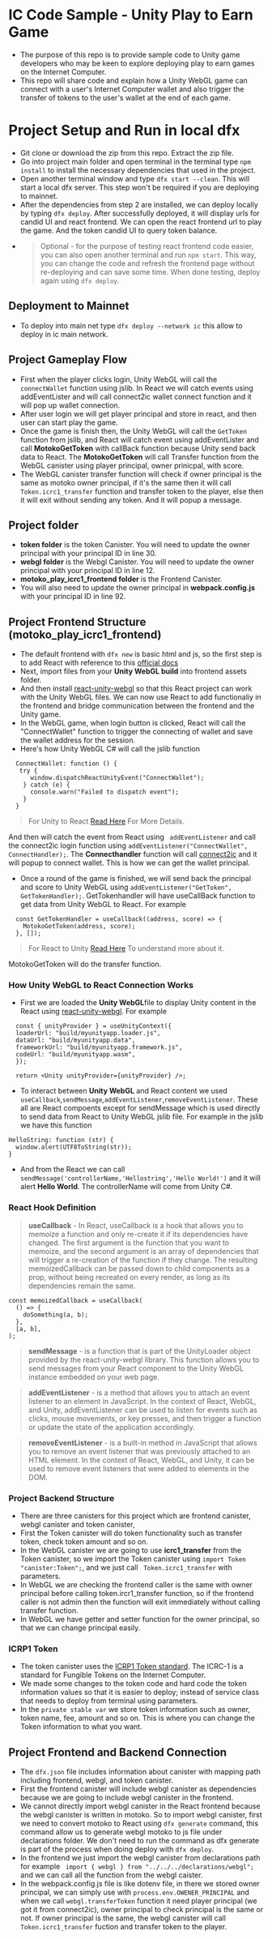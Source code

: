 # IC Code Sample - Unity Play to Earn Game

- The purpose of this repo is to provide sample code to Unity game developers who may be keen to explore deploying play to earn games on the Internet Computer.
- This repo will share code and explain how a Unity WebGL game can connect with a user's Internet Computer wallet and also trigger the transfer of tokens to the user's wallet at the end of each game.

# Project Setup and Run in local dfx

- Git clone or download the zip from this repo. Extract the zip file.
- Go into project main folder and open terminal in the terminal type `npm install` to install the necessary dependencies that used in the project.
- Open another terminal window and type `dfx start --clean`. This will start a local dfx server. This step won't be required if you are deploying to mainnet.
- After the dependencies from step 2 are installed, we can deploy locally by typing `dfx deploy`. After successfully deployed, it will display urls for candid UI and react frontend. We can open the react frontend url to play the game. And the token candid UI to query token balance.
- > Optional - for the purpose of testing react frontend code easier, you can also open another terminal and run `npm start`. This way, you can change the code and refresh the frontend page without re-deploying and can save some time. When done testing, deploy again using `dfx deploy`.

## Deployment to Mainnet

- To deploy into main net type `dfx deploy --network ic` this allow to deploy in ic main network.

## Project Gameplay Flow

- First when the player clicks login, Unity WebGL will call the `connectWallet` function using jslib. In React we will catch events using addEventLister and will call connect2ic wallet connect function and it will pop up wallet connection.
- After user login we will get player principal and store in react, and then user can start play the game.
- Once the game is finish then, the Unity WebGL will call the `GetToken` function from jslib, and React will catch event using addEventLister and call <b>MotokoGetToken</b> with callBack function because Unity send back data to React. The <b>MotokoGetToken</b> will call Transfer function from the WebGL canister using player principal, owner prinicpal, with score.
- The WebGL canister transfer function will check if owner principal is the same as motoko owner principal, if it's the same then it will call `Token.icrc1_transfer` function and transfer token to the player, else then it will exit without sending any token. And it will popup a message.

## Project folder

- <b>token folder</b> is the token Canister. You will need to update the owner principal with your principal ID in line 30.
- <b>webgl folder</b> is the Webgl Canister. You will need to update the owner principal with your principal ID in line 12.
- <b>motoko_play_icrc1_frontend folder </b> is the Frontend Canister.
- You will also need to update the owner principal in <b>webpack.config.js</b> with your principal ID in line 92.

## Project Frontend Structure (motoko_play_icrc1_frontend)

- The default frontend with `dfx new` is basic html and js, so the first step is to add React with reference to this [official docs](https://internetcomputer.org/docs/current/developer-docs/frontend/custom-frontend)
- Next, import files from your <b>Unity WebGL build</b> into frontend assets folder. 
- And then install [react-unity-webgl](https://react-unity-webgl.dev/) so that this React project can work with the Unity WebGL files. We can now use React to add functionaliy in the frontend and bridge communication between the frontend and the Unity game.
- In the WebGL game, when login button is clicked, React will call the "ConnectWallet" function to trigger the connecting of wallet and save the wallet address for the session.
- Here's how Unity WebGL C# will call the jslib function

```
  ConnectWallet: function () {
   try {
      window.dispatchReactUnityEvent("ConnectWallet");
    } catch (e) {
      console.warn("Failed to dispatch event");
    }
  }
```

> For Unity to React [Read Here](https://react-unity-webgl.dev/docs/api/event-system) For More Details.

And then will catch the event from React using ` addEventListener` and call the connect2ic login function using `addEventListener("ConnectWallet", ConnectHandler);`. The <b>Connecthandler</b> function will call [connect2ic](https://connect2ic.github.io/docs/) and it will popup to connect wallet. This is how we can get the wallet principal.

- Once a round of the game is finished, we will send back the principal and score to Unity WebGL using `addEventListener("GetToken", GetTokenHandler);`. GetTokenhandler will have useCallBack function to get data from Unity WebGL to React. For example

```
  const GetTokenHandler = useCallback((address, score) => {
    MotokoGetToken(address, score);
  }, []);
```

> For React to Unity [Read Here](https://react-unity-webgl.dev/docs/api/send-message) To understand more about it.

MotokoGetToken will do the transfer function.

### How Unity WebGL to React Connection Works

- First we are loaded the <b>Unity WebGL</b>file to display Unity content in the React using [react-unity-webgl](https://react-unity-webgl.dev/). For example

```
  const { unityProvider } = useUnityContext({
  loaderUrl: "build/myunityapp.loader.js",
  dataUrl: "build/myunityapp.data",
  frameworkUrl: "build/myunityapp.framework.js",
  codeUrl: "build/myunityapp.wasm",
  });

  return <Unity unityProvider={unityProvider} />;

```

- To interact between <b>Unity WebGL</b> and React content we used `useCallback`,`sendMessage`,`addEventListener`,`removeEventListener`. These all are React compoents except for sendMessage which is used directly to send data from React to Unity WebGL jslib file. For example in the jslib we have this function

```
HelloString: function (str) {
  window.alert(UTF8ToString(str));
}

```

- And from the React we can call `sendMessage('controllerName,'Hellostring','Hello World!')` and it will alert <b>Hello World</b>. The controllerName will come from Unity C#.

### React Hook Definition

> <b>useCallback</b> - In React, useCallback is a hook that allows you to memoize a function and only re-create it if its dependencies have changed. The first argument is the function that you want to memoize, and the second argument is an array of dependencies that will trigger a re-creation of the function if they change. The resulting memoizedCallback can be passed down to child components as a prop, without being recreated on every render, as long as its dependencies remain the same.

```
const memoizedCallback = useCallback(
  () => {
    doSomething(a, b);
  },
  [a, b],
);
```

> <b>sendMessage</b> - is a function that is part of the UnityLoader object provided by the react-unity-webgl library. This function allows you to send messages from your React component to the Unity WebGL instance embedded on your web page.

> <b>addEventListener</b> - is a method that allows you to attach an event listener to an element in JavaScript. In the context of React, WebGL, and Unity, addEventListener can be used to listen for events such as clicks, mouse movements, or key presses, and then trigger a function or update the state of the application accordingly.

> <b>removeEventListener</b> - is a built-in method in JavaScript that allows you to remove an event listener that was previously attached to an HTML element. In the context of React, WebGL, and Unity, it can be used to remove event listeners that were added to elements in the DOM.

### Project Backend Structure

- There are three canisters for this project which are frontend canister, webgl canister and token canister,
- First the Token canister will do token functionality such as transfer token, check token amount and so on.
- In the WebGL canister we are going to use <b>icrc1_transfer</b> from the Token canister, so we import the Token canister using `import Token "canister:Token";`, and we just call ` Token.icrc1_transfer` with parameters.
- In WebGL we are checking the frontend caller is the same with owner principal before calling token.ircr1_transfer function, so if the frontend caller is not admin then the function will exit immediately without calling transfer function.
- In WebGL we have getter and setter function for the owner principal, so that we can change principal easily.

### ICRP1 Token

- The token canister uses the [ICRP1 Token standard](https://github.com/dfinity/ICRC-1/tree/main/standards/ICRC-1). The ICRC-1 is a standard for Fungible Tokens on the Internet Computer.
- We made some changes to the token code and hard code the token information values so that it is easier to deploy; instead of service class that needs to deploy from terminal using parameters.
- In the `private stable var` we store token information such as owner, token name, fee, amount and so on. This is where you can change the Token information to what you want.

## Project Frontend and Backend Connection

- The `dfx.json` file includes information about canister with mapping path including frontend, webgl, and token canister.
- First the frontend canister will include webgl canister as dependencies because we are going to include webgl canister in the frontend.
- We cannot directly import webgl canister in the React frontend because the webgl canister is written in motoko. So to import webgl canister, first we need to convert motoko to React using `dfx generate` command, this command allow us to generate webgl motoko to js file under declarations folder. We don't need to run the command as dfx generate is part of the process when doing deploy with `dfx deploy`.
- In the frontend we just import the webgl canister from declarations path for example ` import { webgl } from "../../../declarations/webgl";` and we can call all the function from the webgl caister.
- In the webpack.config.js file is like dotenv file, in there we stored owner principal, we can simply use with `process.env.OWENER_PRINCIPAL` and when we call `webgl.transferToken` function it need player principal (we got it from connect2ic), owner principal to check principal is the same or not. If owner principal is the same, the webgl canister will call ` Token.icrc1_transfer` fuction and transfer token to the player.